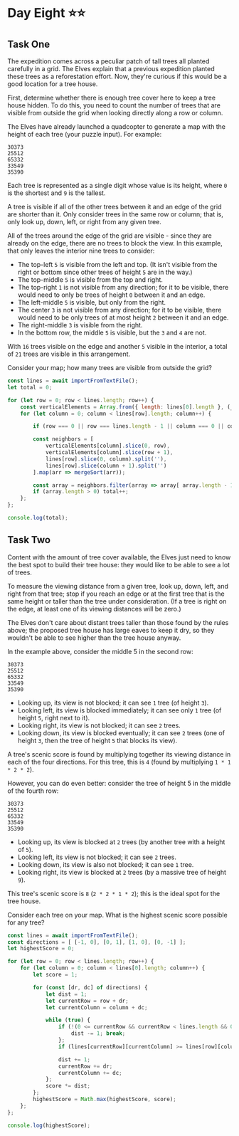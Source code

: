 # Day Eight ⭐⭐

## Task One

The expedition comes across a peculiar patch of tall trees all planted carefully in a grid. The Elves explain that a previous expedition planted these trees as a reforestation effort. Now, they're curious if this would be a good location for a tree house.

First, determine whether there is enough tree cover here to keep a tree house hidden. To do this, you need to count the number of trees that are visible from outside the grid when looking directly along a row or column.

The Elves have already launched a quadcopter to generate a map with the height of each tree (your puzzle input). For example:

```
30373
25512
65332
33549
35390
```

Each tree is represented as a single digit whose value is its height, where `0` is the shortest and `9` is the tallest.

A tree is visible if all of the other trees between it and an edge of the grid are shorter than it. Only consider trees in the same row or column; that is, only look up, down, left, or right from any given tree.

All of the trees around the edge of the grid are visible - since they are already on the edge, there are no trees to block the view. In this example, that only leaves the interior nine trees to consider:

- The top-left `5` is visible from the left and top. (It isn't visible from the right or bottom since other trees of height `5` are in the way.)
- The top-middle `5` is visible from the top and right.
- The top-right `1` is not visible from any direction; for it to be visible, there would need to only be trees of height `0` between it and an edge.
- The left-middle `5` is visible, but only from the right.
- The center `3` is not visible from any direction; for it to be visible, there would need to be only trees of at most height `2` between it and an edge.
- The right-middle `3` is visible from the right.
- In the bottom row, the middle `5` is visible, but the `3` and `4` are not.

With `16` trees visible on the edge and another `5` visible in the interior, a total of `21` trees are visible in this arrangement.

Consider your map; how many trees are visible from outside the grid?

```javascript
const lines = await importFromTextFile();
let total = 0;

for (let row = 0; row < lines.length; row++) {
	const verticalElements = Array.from({ length: lines[0].length }, (_, i) => lines.map(row => row[i]));
	for (let column = 0; column < lines[row].length; column++) {

		if (row === 0 || row === lines.length - 1 || column === 0 || column === lines[row].length - 1) { total++; continue; }

		const neighbors = [
			verticalElements[column].slice(0, row),
			verticalElements[column].slice(row + 1),
			lines[row].slice(0, column).split(''),
			lines[row].slice(column + 1).split('')
		].map(arr => mergeSort(arr));

		const array = neighbors.filter(array => array[ array.length - 1] < Number(lines[row][column]));
		if (array.length > 0) total++;
	};
};  

console.log(total);
```

## Task Two

Content with the amount of tree cover available, the Elves just need to know the best spot to build their tree house: they would like to be able to see a lot of trees.

To measure the viewing distance from a given tree, look up, down, left, and right from that tree; stop if you reach an edge or at the first tree that is the same height or taller than the tree under consideration. (If a tree is right on the edge, at least one of its viewing distances will be zero.)

The Elves don't care about distant trees taller than those found by the rules above; the proposed tree house has large eaves to keep it dry, so they wouldn't be able to see higher than the tree house anyway.

In the example above, consider the middle 5 in the second row:

```
30373
25512
65332
33549
35390
```

- Looking up, its view is not blocked; it can see `1` tree (of height `3`).
- Looking left, its view is blocked immediately; it can see only `1` tree (of height `5`, right next to it).
- Looking right, its view is not blocked; it can see `2` trees.
- Looking down, its view is blocked eventually; it can see `2` trees (one of height `3`, then the tree of height `5` that blocks its view).

A tree's scenic score is found by multiplying together its viewing distance in each of the four directions. For this tree, this is `4` (found by multiplying `1 * 1 * 2 * 2`).

However, you can do even better: consider the tree of height 5 in the middle of the fourth row:

```
30373
25512
65332
33549
35390
```

- Looking up, its view is blocked at `2` trees (by another tree with a height of `5`).
- Looking left, its view is not blocked; it can see `2` trees.
- Looking down, its view is also not blocked; it can see `1` tree.
- Looking right, its view is blocked at `2` trees (by a massive tree of height `9`).

This tree's scenic score is `8` (`2 * 2 * 1 * 2`); this is the ideal spot for the tree house.

Consider each tree on your map. What is the highest scenic score possible for any tree?

```javascript
const lines = await importFromTextFile();
const directions = [ [-1, 0], [0, 1], [1, 0], [0, -1] ];
let highestScore = 0;

for (let row = 0; row < lines.length; row++) {
	for (let column = 0; column < lines[0].length; column++) {
		let score = 1;

		for (const [dr, dc] of directions) {
			let dist = 1;
			let currentRow = row + dr;
			let currentColumn = column + dc;

			while (true) {
				if (!(0 <= currentRow && currentRow < lines.length && 0 <= currentColumn && currentColumn < lines[0].length)) {
					dist -= 1; break;
				};
				if (lines[currentRow][currentColumn] >= lines[row][column]) { break; }

				dist += 1;
				currentRow += dr;
				currentColumn += dc;
			};
			score *= dist;
		};
		highestScore = Math.max(highestScore, score);
	};
};

console.log(highestScore);
```
